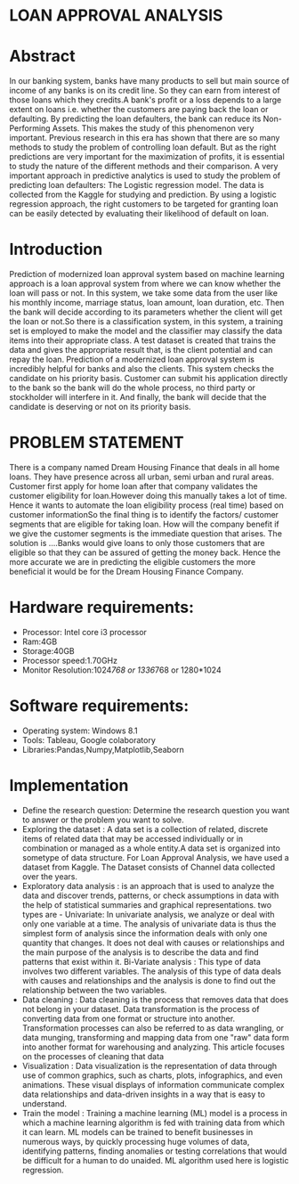 # LOAN APPROVAL ANALYSIS

# Abstract
In our banking system, banks have many products to sell but main source of income of any banks is on its credit line. So they can earn from interest of those loans which they credits.A bank's profit or a loss depends to a large extent on loans i.e. whether the customers are paying back the loan or defaulting. By predicting the loan defaulters, the bank can reduce its Non- Performing Assets. This makes the study of this phenomenon very important. Previous research in this era has shown that there are so many methods to study the problem of controlling loan default. But as the right predictions are very important for the maximization of profits, it is essential to study the nature of the different methods and their comparison. A very important approach in predictive analytics is used to study the problem of predicting loan defaulters: The Logistic regression model. The data is collected from the Kaggle for studying and prediction. By using a logistic regression approach, the right customers to be targeted for granting loan can be easily detected by evaluating their likelihood of default on loan. 

# Introduction
Prediction of modernized loan approval system based on machine learning approach is a loan approval system from where we can know whether the loan will pass or not. In this system, we take some data from the user like his monthly income, marriage status, loan amount, loan duration, etc. Then the bank will decide according to its parameters whether the client will get the loan or not.So there is a classification system, in this system, a training set is employed to make the model and the classifier may classify the data items into their appropriate class. A test dataset is created that trains the data and gives the appropriate result that, is the client potential and can repay the loan. Prediction of a modernized loan approval system is incredibly helpful for banks and also the clients. This system checks the candidate on his priority basis. Customer can submit his application directly to the bank so the bank will do the whole process, no third party or stockholder will interfere in it. And finally, the bank will decide that the candidate is deserving or not on its priority basis.

# PROBLEM STATEMENT 
There is a company named Dream Housing Finance that deals in all home loans. They have presence across all urban, semi urban and rural areas. Customer first apply for home loan after that company validates the customer eligibility for loan.However doing this manually takes a lot of time. Hence it wants to automate the loan eligibility process (real time) based on customer informationSo the final thing is to identify the factors/ customer segments that are eligible for taking loan. How will the company benefit if we give the customer segments is the immediate question that arises. The solution is ….Banks would give loans to only those customers that are eligible so that they can be assured of getting the money back. Hence the more accurate we are in predicting the eligible customers the more beneficial it would be for the Dream Housing Finance Company.

# Hardware requirements:
- Processor: Intel core i3 processor
- Ram:4GB
- Storage:40GB
- Processor speed:1.70GHz
- Monitor Resolution:1024*768 or 1336*768 or 1280*1024
# Software requirements:
- Operating system: Windows 8.1
- Tools: Tableau, Google colaboratory
- Libraries:Pandas,Numpy,Matplotlib,Seaborn

# Implementation
- Define the research question: Determine the research question you want to answer or the problem you want to solve.
- Exploring the dataset : A data set is a collection of related, discrete items of related data that may be accessed individually or in combination or managed as a whole entity.A data set is organized into sometype of data structure. For Loan Approval Analysis, we have used a dataset from Kaggle. The Dataset consists of Channel data collected over the years.
- Exploratory data analysis :  is an approach that is used to analyze the data and discover trends, patterns, or check assumptions in data with the help of statistical summaries and graphical representations. two types are -
Univariate: In univariate analysis, we analyze or deal with only one variable at a time. The analysis of univariate data is thus the simplest form of analysis since the information deals with only one quantity that changes. It does not deal with causes or relationships and the main purpose of the analysis is to describe the data and find patterns that exist within it.
Bi-Variate analysis : This type of data involves two different variables. The analysis of this type of data deals with causes and relationships and the analysis is done to find out the relationship between the two variables.
- Data cleaning : Data cleaning is the process that removes data that does not belong in your dataset. Data transformation is the process of converting data from one format or structure into another. Transformation processes can also be referred to as data wrangling, or data munging, transforming and mapping data from one "raw" data form into another format for warehousing and analyzing. This article focuses on the processes of cleaning that data
- Visualization : Data visualization is the representation of data through use of common graphics, such as charts, plots, infographics, and even animations. These visual displays of information communicate complex data relationships and data-driven insights in a way that is easy to understand.
- Train the model : Training a machine learning (ML) model is a process in which a machine learning algorithm is fed with training data from which it can learn. ML models can be trained to benefit businesses in numerous ways, by quickly processing huge volumes of data, identifying patterns, finding anomalies or testing correlations that would be difficult for a human to do unaided. ML algorithm used here is logistic regression.
